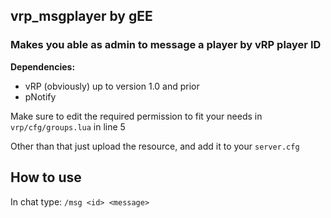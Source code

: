 
## vrp_msgplayer by gEE
### Makes you able as admin to message a player by vRP player ID


**Dependencies:**
- vRP (obviously) up to version 1.0 and prior
- pNotify

Make sure to edit the required permission to fit your needs in `vrp/cfg/groups.lua` in line 5

Other than that just upload the resource, and add it to your `server.cfg`

## How to use

In chat type: `/msg <id> <message>`
